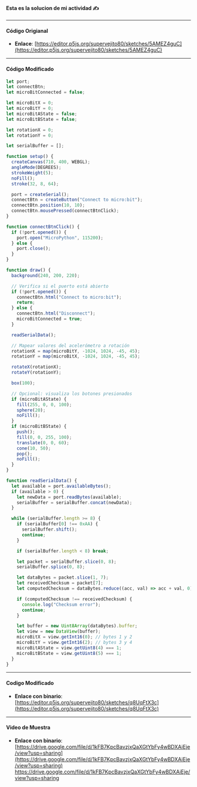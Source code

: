 #### Esta es la solucion de mi actividad ✍️
---

#### **Código Origianal**

- **Enlace**: [https://editor.p5js.org/supervejito80/sketches/5AMEZ4guC](https://editor.p5js.org/supervejito80/sketches/5AMEZ4guC)

---

#### **Código Modificado**

``` js
let port;
let connectBtn;
let microBitConnected = false;

let microBitX = 0;
let microBitY = 0;
let microBitAState = false;
let microBitBState = false;

let rotationX = 0;
let rotationY = 0;

let serialBuffer = [];

function setup() {
  createCanvas(710, 400, WEBGL);
  angleMode(DEGREES);
  strokeWeight(5);
  noFill();
  stroke(32, 8, 64);

  port = createSerial();
  connectBtn = createButton("Connect to micro:bit");
  connectBtn.position(10, 10);
  connectBtn.mousePressed(connectBtnClick);
}

function connectBtnClick() {
  if (!port.opened()) {
    port.open("MicroPython", 115200);
  } else {
    port.close();
  }
}

function draw() {
  background(240, 200, 220);

  // Verifica si el puerto está abierto
  if (!port.opened()) {
    connectBtn.html("Connect to micro:bit");
    return;
  } else {
    connectBtn.html("Disconnect");
    microBitConnected = true;
  }

  readSerialData();

  // Mapear valores del acelerómetro a rotación
  rotationX = map(microBitY, -1024, 1024, -45, 45);
  rotationY = map(microBitX, -1024, 1024, -45, 45);

  rotateX(rotationX);
  rotateY(rotationY);

  box(100);

  // Opcional: visualiza los botones presionados
  if (microBitAState) {
    fill(255, 0, 0, 100);
    sphere(20);
    noFill();
  }
  if (microBitBState) {
    push();
    fill(0, 0, 255, 100);
    translate(0, 0, 60);
    cone(10, 50);
    pop();
    noFill();
  }
}

function readSerialData() {
  let available = port.availableBytes();
  if (available > 0) {
    let newData = port.readBytes(available);
    serialBuffer = serialBuffer.concat(newData);
  }

  while (serialBuffer.length >= 8) {
    if (serialBuffer[0] !== 0xAA) {
      serialBuffer.shift();
      continue;
    }

    if (serialBuffer.length < 8) break;

    let packet = serialBuffer.slice(0, 8);
    serialBuffer.splice(0, 8);

    let dataBytes = packet.slice(1, 7);
    let receivedChecksum = packet[7];
    let computedChecksum = dataBytes.reduce((acc, val) => acc + val, 0) % 256;

    if (computedChecksum !== receivedChecksum) {
      console.log("Checksum error");
      continue;
    }

    let buffer = new Uint8Array(dataBytes).buffer;
    let view = new DataView(buffer);
    microBitX = view.getInt16(0); // bytes 1 y 2
    microBitY = view.getInt16(2); // bytes 3 y 4
    microBitAState = view.getUint8(4) === 1;
    microBitBState = view.getUint8(5) === 1;
  }
}

```

---

#### **Codigo Modificado**

- **Enlace con binario**: [https://editor.p5js.org/supervejito80/sketches/q8UqFtX3c](https://editor.p5js.org/supervejito80/sketches/q8UqFtX3c)

---

#### **Video de Muestra**

- **Enlace con binario**: [https://drive.google.com/file/d/1kFB7KpcBavzjxQaXGtYbFy4wBDXAiEje/view?usp=sharing](https://drive.google.com/file/d/1kFB7KpcBavzjxQaXGtYbFy4wBDXAiEje/view?usp=sharing)
https://drive.google.com/file/d/1kFB7KpcBavzjxQaXGtYbFy4wBDXAiEje/view?usp=sharing